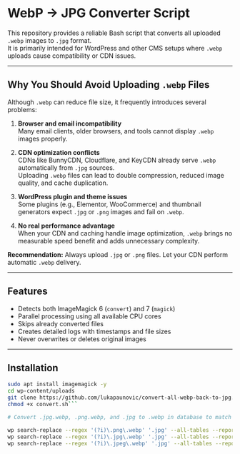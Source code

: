 # WebP → JPG Converter Script

This repository provides a reliable Bash script that converts all uploaded `.webp` images to `.jpg` format.  
It is primarily intended for WordPress and other CMS setups where `.webp` uploads cause compatibility or CDN issues.

---

## Why You Should Avoid Uploading `.webp` Files

Although `.webp` can reduce file size, it frequently introduces several problems:

1. **Browser and email incompatibility**  
   Many email clients, older browsers, and tools cannot display `.webp` images properly.

2. **CDN optimization conflicts**  
   CDNs like BunnyCDN, Cloudflare, and KeyCDN already serve `.webp` automatically from `.jpg` sources.  
   Uploading `.webp` files can lead to double compression, reduced image quality, and cache duplication.

3. **WordPress plugin and theme issues**  
   Some plugins (e.g., Elementor, WooCommerce) and thumbnail generators expect `.jpg` or `.png` images and fail on `.webp`.

4. **No real performance advantage**  
   When your CDN and caching handle image optimization, `.webp` brings no measurable speed benefit and adds unnecessary complexity.

**Recommendation:** Always upload `.jpg` or `.png` files. Let your CDN perform automatic `.webp` delivery.

---

## Features

- Detects both ImageMagick 6 (`convert`) and 7 (`magick`)
- Parallel processing using all available CPU cores
- Skips already converted files
- Creates detailed logs with timestamps and file sizes
- Never overwrites or deletes original images

---

## Installation

```bash
sudo apt install imagemagick -y
cd wp-content/uploads
git clone https://github.com/lukapaunovic/convert-all-webp-back-to-jpg.git
chmod +x convert.sh``` 

# Convert .jpg.webp, .png.webp, and .jpg to .webp in database to match scripts result

wp search-replace --regex '(?i)\.png\.webp' '.jpg' --all-tables --report-changed-only
wp search-replace --regex '(?i)\.jpg\.webp' '.jpg' --all-tables --report-changed-only
wp search-replace --regex '(?i)\.jpeg\.webp' '.jpg' --all-tables --report-changed-only

